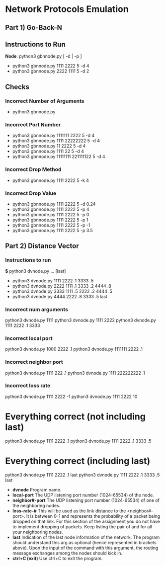# Network Protocols Emulation

## Part 1) Go-Back-N

## Instructions to Run

**Node**: python3 gbnnode.py <self-port> <peer-port> <window-size> [ -d <value-of-n> | -p <value-of-p>]

- python3 gbnnode.py 1111 2222 5 -d 4
- python3 gbnnode.py 2222 1111 5 -d 2

## Checks

### Incorrect Number of Arguments
- python3 gbnnode.py

### Incorrect Port Number
- python3 gbnnode.py 1111111 2222 5 -d 4
- python3 gbnnode.py 1111 22222222 5 -d 4
- python3 gbnnode.py 11 2222 5 -d 4
- python3 gbnnode.py 1111 22 5 -d 4
- python3 gbnnode.py 11111111 221111122 5 -d 4

### Incorrect Drop Method
- python3 gbnnode.py 1111 2222 5 -k 4

### Incorrect Drop Value
- python3 gbnnode.py 1111 2222 5 -d 0.24
- python3 gbnnode.py 1111 2222 5 -p 4
- python3 gbnnode.py 1111 2222 5 -p 0
- python3 gbnnode.py 1111 2222 5 -p 1
- python3 gbnnode.py 1111 2222 5 -p -1
- python3 gbnnode.py 1111 2222 5 -p 3.5

## Part 2) Distance Vector

### Instructions to run

**$** python3 dvnode.py <local-port> <neighbor1-port> <loss-rate-1> <neighbor2-port> <loss-rate-2> ... [last]

- python3 dvnode.py 1111 2222 .1 3333 .5
- python3 dvnode.py 2222 1111 .1 3333 .2 4444 .8
- python3 dvnode.py 3333 1111 .5 2222 .2 4444 .5
- python3 dvnode.py 4444 2222 .8 3333 .5 last


### Incorrect num arguments
python3 dvnode.py 1111
python3 dvnode.py 1111 2222
python3 dvnode.py 1111 2222 .1 3333

### Incorrect local port
python3 dvnode.py 1000 2222 .1
python3 dvnode.py 1111111 2222 .1

### Incorrect neighbor port
python3 dvnode.py 1111 222 .1
python3 dvnode.py 1111 222222222 .1

### Incorrect loss rate
python3 dvnode.py 1111 2222 -1
python3 dvnode.py 1111 2222 10

# Everything correct (not including last)
python3 dvnode.py 1111 2222 .1
python3 dvnode.py 1111 2222 .1 3333 .5

# Everything correct (including last)
python3 dvnode.py 1111 2222 .1 last
python3 dvnode.py 1111 2222 .1 3333 .5 last

- **dvnode** Program name.
- **local-port** The UDP listening port number (1024-65534) of the node.
- **neighbor#-port** The UDP listening port number (1024-65534) of one of the neighboring nodes.
- **loss-rate-#** This will be used as the link distance to the <neighbor#-port>. It is between 0-1 and represents the probability of a packet being dropped on that link. For this section of the assignment you do not have to implement dropping of packets. Keep listing the pair of <neighbor-port> and <loss-rate> for all your neighboring nodes.
- **last** Indication of the last node information of the network. The program should understand this arg as optional (hence represented in brackets above). Upon the input of the command with this argument, the routing message exchanges among the nodes should kick in.
- **ctrl+C (exit)** Use ctrl+C to exit the program.